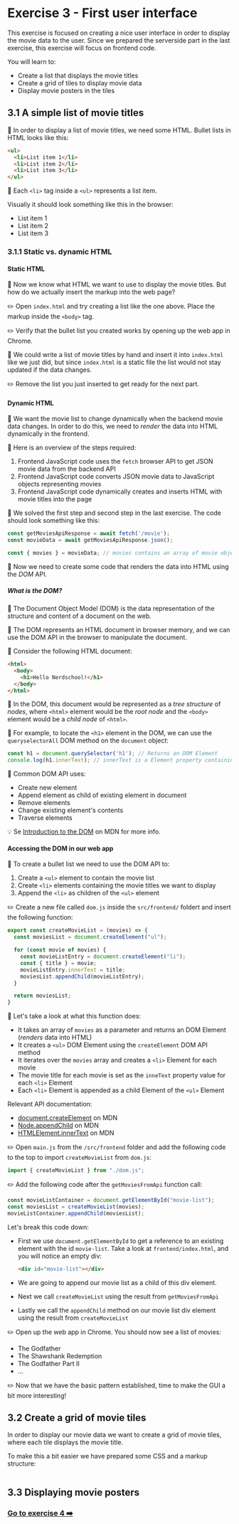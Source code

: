 # Exercise 3 - First user interface

This exercise is focused on creating a nice user interface in order to display the movie data to the user. Since we prepared the serverside part in the last exercise, this exercise will focus on frontend code.

You will learn to:

- Create a list that displays the movie titles
- Create a grid of tiles to display movie data
- Display movie posters in the tiles

## 3.1 A simple list of movie titles

:book: In order to display a list of movie titles, we need some HTML. Bullet lists in HTML looks like this:

```html
<ul>
  <li>List item 1</li>
  <li>List item 2</li>
  <li>List item 3</li>
</ul>
```

:book: Each `<li>` tag inside a `<ul>` represents a list item.

Visually it should look something like this in the browser:

- List item 1
- List item 2
- List item 3

### 3.1.1 Static vs. dynamic HTML

#### Static HTML

:book: Now we know what HTML we want to use to display the movie titles. But how do we actually insert the markup into the web page?

:pencil2: Open `index.html` and try creating a list like the one above. Place the markup inside the `<body>` tag.

:pencil2: Verify that the bullet list you created works by opening up the web app in Chrome.

:book: We could write a list of movie titles by hand and insert it into `index.html` like we just did, but since `index.html` is a static file the list would not stay updated if the data changes.

:pencil2: Remove the list you just inserted to get ready for the next part.

#### Dynamic HTML

:book: We want the movie list to change dynamically when the backend movie data changes. In order to do this, we need to _render_ the data into HTML dynamically in the frontend.

:book: Here is an overview of the steps required:

1. Frontend JavaScript code uses the `fetch` browser API to get JSON movie data from the backend API
1. Frontend JavaScript code converts JSON movie data to JavaScript objects representing movies
1. Frontend JavaScript code dynamically creates and inserts HTML with movie titles into the page

:book: We solved the first step and second step in the last exercise. The code should look something like this:

```javascript
const getMoviesApiResponse = await fetch('/movie');
const movieData = await getMoviesApiResponse.json();

const { movies } = movieData; // movies contains an array of movie objects
```

:book: Now we need to create some code that renders the data into HTML using the _DOM_ API.

##### What is the DOM?

:book: The Document Object Model (DOM) is the data representation of the structure and content of a document on the web.

:book: The DOM represents an HTML document in browser memory, and we can use the DOM API in the browser to manipulate the document.



:book: Consider the following HTML document:

```html
<html>
  <body>
    <h1>Hello Nerdschool!</h1>
  </body>
</html>
```

:book: In the DOM, this document would be represented as a _tree structure_ of _nodes_, where `<html>` element would be the _root node_ and the `<body>` element would be a _child node_ of `<html>`.

:book: For example, to locate the `<h1>` element in the DOM, we can use the `queryselectorAll` DOM method on the `document` object:

```javascript
const h1 = document.querySelector('h1'); // Returns an DOM Element
console.log(h1.innerText); // innerText is a Element property containing the text of the node: 'Hello Nerdschool!'
```

:book: Common DOM API uses:

- Create new element
- Append element as child of existing element in document
- Remove elements
- Change existing element's contents
- Traverse elements

:bulb: Se [Introduction to the DOM](https://developer.mozilla.org/en-US/docs/Web/API/Document_Object_Model/Introduction) on MDN for more info.

#### Accessing the DOM in our web app

:book: To create a bullet list we need to use the DOM API to:

1. Create a `<ul>` element to contain the movie list
1. Create `<li>` elements containing the movie titles we want to display
1. Append the `<li>` as children of the `<ul>` element

:pencil2: Create a new file called `dom.js` inside the `src/frontend/` foldert and insert the following function:

```javascript
export const createMovieList = (movies) => {
  const moviesList = document.createElement("ul");

  for (const movie of movies) {
    const movieListEntry = document.createElement("li");
    const { title } = movie;
    movieListEntry.innerText = title;
    moviesList.appendChild(movieListEntry);
  }

  return moviesList;
}
```

:book: Let's take a look at what this function does:

- It takes an array of `movies` as a parameter and returns an DOM Element (_renders_ data into HTML)
- It creates a `<ul>` DOM Element using the `createElement` DOM API method
- It iterates over the `movies` array and creates a  `<li>` Element for each movie
- The movie title for each movie is set as the `inneText` property value for each `<li>` Element
- Each `<li>` Element is appended as a child Element of the `<ul>` Element

Relevant API documentation:

- [document.createElement](https://developer.mozilla.org/en-US/docs/Web/API/Document/createElement) on MDN
- [Node.appendChild](https://developer.mozilla.org/en-US/docs/Web/API/Node/appendChild) on MDN
- [HTMLElement.innerText](https://developer.mozilla.org/en-US/docs/Web/API/HTMLElement/innerText) on MDN

:pencil2: Open `main.js` from the `/src/frontend` folder and add the following code to the top to import `createMovieList` from `dom.js`:

```javascript
import { createMovieList } from "./dom.js";
```

:pencil2: Add the following code after the `getMoviesFromApi` function call:

```javascript
const movieListContainer = document.getElementById("movie-list");
const moviesList = createMovieList(movies);
movieListContainer.appendChild(moviesList);
```

Let's break this code down:

- First we use `document.getElementById` to get a reference to an existing element with the id `movie-list`. Take a look at `frontend/index.html`, and you will notice an empty div:
  
  ```html
  <div id="movie-list"></div>
  ```
  
- We are going to append our movie list as a child of this div element.
- Next we call `createMovieList` using the result from `getMoviesFromApi`
- Lastly we call the `appendChild` method on our movie list div element using the result from `createMovieList`

:pencil2: Open up the web app in Chrome. You should now see a list of movies:

- The Godfather
- The Shawshank Redemption
- The Godfather Part II
- ...

:pencil2: Now that we have the basic pattern established, time to make the GUI a bit more interesting!

## 3.2 Create a grid of movie tiles

In order to display our movie data we want to create a grid of movie tiles, where each tile displays the movie title.

To make this a bit easier we have prepared some CSS and a markup structure:

```html

```

## 3.3 Displaying movie posters

### [Go to exercise 4 :arrow_right:](../exercise-4/README.md)
